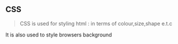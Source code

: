  ## CSS

 > CSS is used for styling html : in terms of colour,size,shape e.t.c

   It is also used to style browsers background